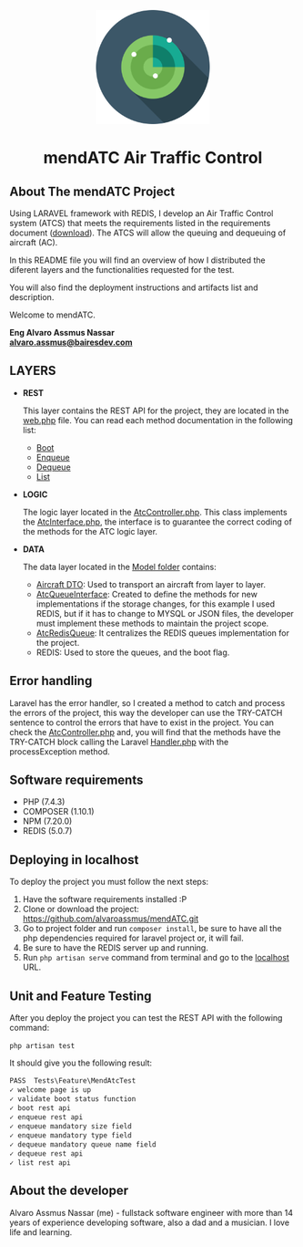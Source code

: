 <p style="text-align: center;">
<img alt="logo" src="https://raw.githubusercontent.com/alvaroassmus/mendATC/master/docs/assets/radar-svgrepo-com.svg" width="200">
</p>
<h1 style="text-align: center;">mendATC Air Traffic Control</h1>

## About The mendATC Project

Using LARAVEL framework with REDIS, I develop an Air Traffic Control system (ATCS) that meets the requirements listed in the requirements document (<a href="https://raw.githubusercontent.com/alvaroassmus/mendATC/master/docs/assets/requirements.pdf" target="_blank">download</a>). The ATCS will allow the queuing and dequeuing of aircraft (AC).

In this README file you will find an overview of how I distributed the diferent layers and the functionalities requested for the test.

You will also find the deployment instructions and artifacts list and description.

Welcome to mendATC.

**Eng Alvaro Assmus Nassar**<br/>
**alvaro.assmus@bairesdev.com**

## LAYERS

* **REST**
  
  This layer contains the REST API for the project, they are located in the <a href="https://github.com/alvaroassmus/mendATC/blob/master/routes/web.php" target="_blank">web.php</a> file. You can read each method documentation in the following list:
  - [Boot](https://github.com/alvaroassmus/mendATC/blob/master/docs/rest/boot.md)
  - [Enqueue](https://github.com/alvaroassmus/mendATC/blob/master/docs/rest/enqueue.md)
  - [Dequeue](https://github.com/alvaroassmus/mendATC/blob/master/docs/rest/dequeue.md)
  - [List](https://github.com/alvaroassmus/mendATC/blob/master/docs/rest/list.md)


* **LOGIC**
  
  The logic layer located in the <a href="https://github.com/alvaroassmus/mendATC/blob/master/app/Http/Controllers/AtcController.php" target="_blank">AtcController.php</a>. This class implements the <a href="https://github.com/alvaroassmus/mendATC/blob/master/app/Http/Controllers/AtcInterface.php" target="_blank">AtcInterface.php</a>,
  the interface is to guarantee the correct coding of the methods for the ATC logic layer.


* **DATA**
  
  The data layer located in the <a href="https://github.com/alvaroassmus/mendATC/tree/master/app/Models/Atc" target="_blank">Model folder</a> contains: 
  - <a href="https://github.com/alvaroassmus/mendATC/blob/master/app/Models/Atc/Aircraft.php" target="_blank">Aircraft DTO</a>: Used to transport an aircraft from layer to layer.
  - <a href="https://github.com/alvaroassmus/mendATC/blob/master/app/Models/Atc/AtcQueueInterface.php" target="_blank">AtcQueueInterface</a>: Created to define the methods for new implementations if the storage changes, for this example I used REDIS, but if it has to change to MYSQL or JSON files, the developer must implement these methods to maintain the project scope.
  - <a href="https://github.com/alvaroassmus/mendATC/blob/master/app/Models/Atc/AtcRedisQueue.php" target="_blank">AtcRedisQueue</a>: It centralizes the REDIS queues implementation for the project.
  - REDIS: Used to store the queues, and the boot flag.

## Error handling

Laravel has the error handler, so I created a method to catch and process the errors of the project, this way the developer can use the TRY-CATCH sentence to control the errors that have to exist in the project. You can check the <a href="https://github.com/alvaroassmus/mendATC/blob/master/app/Http/Controllers/AtcController.php" target="_blank">AtcController.php</a> and, you will find that the methods have the TRY-CATCH block calling the Laravel <a href="https://github.com/alvaroassmus/mendATC/blob/master/app/Exceptions/Handler.php" target="_blank">Handler.php</a> with the processException method.

## Software requirements

- PHP (7.4.3)
- COMPOSER (1.10.1)
- NPM (7.20.0)
- REDIS (5.0.7)

## Deploying in localhost

  To deploy the project you must follow the next steps:
    
  1. Have the software requirements installed :P  
  2. Clone or download the project: https://github.com/alvaroassmus/mendATC.git
  3. Go to project folder and run `composer install`, be sure to have all the php dependencies required for laravel project or, it will fail. 
  4. Be sure to have the REDIS server up and running.
  5. Run `php artisan serve` command from terminal and go to the <a href="http://127.0.0.1:8000" target="_blank">localhost</a> URL. 

## Unit and Feature Testing

  After you deploy the project you can test the REST API with the following command:

  `php artisan test`

It should give you the following result:

```
PASS  Tests\Feature\MendAtcTest
✓ welcome page is up
✓ validate boot status function
✓ boot rest api
✓ enqueue rest api
✓ enqueue mandatory size field
✓ enqueue mandatory type field
✓ dequeue mandatory queue name field
✓ dequeue rest api
✓ list rest api
```

## About the developer

Alvaro Assmus Nassar (me) - fullstack software engineer with more than 14 years of experience developing software, also a dad and a musician. I love life and learning. 
